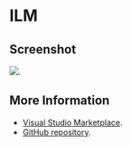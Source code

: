 # ILM



## Screenshot
![](https://raw.githubusercontent.com/gerane/VSCodeThemes/master/gerane.Theme-ILM/screenshot.png).


## More Information
* [Visual Studio Marketplace](https://marketplace.visualstudio.com/items/gerane.Theme-ILM).
* [GitHub repository](https://github.com/gerane/VSCodeThemes).
